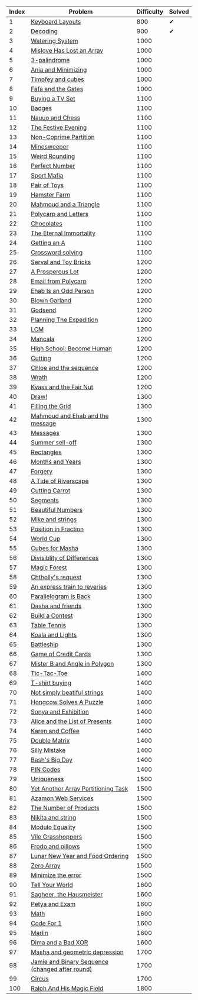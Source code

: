 | Index | Problem                                                                                            | Difficulty | Solved |
|-------|----------------------------------------------------------------------------------------------------|------------|--------|
| 1     | [Keyboard Layouts](https://codeforces.com/problemset/problem/831/B)                                | 800        | ✔      |
| 2     | [Decoding](https://codeforces.com/problemset/problem/746/B)                                        | 900        | ✔      |
| 3     | [Watering System](https://codeforces.com/problemset/problem/967/B)                                 | 1000       |        |
| 4     | [Mislove Has Lost an Array](https://codeforces.com/problemset/problem/1204/B)                      | 1000       |        |
| 5     | [3-palindrome](https://codeforces.com/problemset/problem/805/B)                                    | 1000       |        |
| 6     | [Ania and Minimizing](https://codeforces.com/problemset/problem/1230/B)                            | 1000       |        |
| 7     | [Timofey and cubes](https://codeforces.com/problemset/problem/764/B)                               | 1000       |        |
| 8     | [Fafa and the Gates](https://codeforces.com/problemset/problem/935/B)                              | 1000       |        |
| 9     | [Buying a TV Set](https://codeforces.com/problemset/problem/1041/B)                                | 1100       |        |
| 10    | [Badges](https://codeforces.com/problemset/problem/1214/B)                                         | 1100       |        |
| 11    | [Nauuo and Chess](https://codeforces.com/problemset/problem/1173/B)                                | 1100       |        |
| 12    | [The Festive Evening](https://codeforces.com/problemset/problem/834/B)                             | 1100       |        |
| 13    | [Non-Coprime Partition](https://codeforces.com/problemset/problem/1038/B)                          | 1100       |        |
| 14    | [Minesweeper](https://codeforces.com/problemset/problem/984/B)                                     | 1100       |        |
| 15    | [Weird Rounding](https://codeforces.com/problemset/problem/779/B)                                  | 1100       |        |
| 16    | [Perfect Number](https://codeforces.com/problemset/problem/919/B)                                  | 1100       |        |
| 17    | [Sport Mafia](https://codeforces.com/problemset/problem/1195/B)                                    | 1100       |        |
| 18    | [Pair of Toys](https://codeforces.com/problemset/problem/1023/B)                                   | 1100       |        |
| 19    | [Hamster Farm](https://codeforces.com/problemset/problem/939/B)                                    | 1100       |        |
| 20    | [Mahmoud and a Triangle](https://codeforces.com/problemset/problem/766/B)                          | 1100       |        |
| 21    | [Polycarp and Letters](https://codeforces.com/problemset/problem/864/B)                            | 1100       |        |
| 22    | [Chocolates](https://codeforces.com/problemset/problem/1139/B)                                     | 1100       |        |
| 23    | [The Eternal Immortality](https://codeforces.com/problemset/problem/869/B)                         | 1100       |        |
| 24    | [Getting an A](https://codeforces.com/problemset/problem/991/B)                                    | 1100       |        |
| 25    | [Crossword solving](https://codeforces.com/problemset/problem/822/B)                               | 1100       |        |
| 26    | [Serval and Toy Bricks](https://codeforces.com/problemset/problem/1153/B)                          | 1200       |        |
| 27    | [A Prosperous Lot](https://codeforces.com/problemset/problem/934/B)                                | 1200       |        |
| 28    | [Email from Polycarp](https://codeforces.com/problemset/problem/1185/B)                            | 1200       |        |
| 29    | [Ehab Is an Odd Person](https://codeforces.com/problemset/problem/1174/B)                          | 1200       |        |
| 30    | [Blown Garland](https://codeforces.com/problemset/problem/758/B)                                   | 1200       |        |
| 31    | [Godsend](https://codeforces.com/problemset/problem/841/B)                                         | 1200       |        |
| 32    | [Planning The Expedition](https://codeforces.com/problemset/problem/1011/B)                        | 1200       |        |
| 33    | [LCM](https://codeforces.com/problemset/problem/1068/B)                                            | 1200       |        |
| 34    | [Mancala](https://codeforces.com/problemset/problem/975/B)                                         | 1200       |        |
| 35    | [High School: Become Human](https://codeforces.com/problemset/problem/987/B)                       | 1200       |        |
| 36    | [Cutting](https://codeforces.com/problemset/problem/998/B)                                         | 1200       |        |
| 37    | [Chloe and the sequence ](https://codeforces.com/problemset/problem/743/B)                         | 1200       |        |
| 38    | [Wrath](https://codeforces.com/problemset/problem/892/B)                                           | 1200       |        |
| 39    | [Kvass and the Fair Nut](https://codeforces.com/problemset/problem/1084/B)                         | 1200       |        |
| 40    | [Draw!](https://codeforces.com/problemset/problem/1131/B)                                          | 1300       |        |
| 41    | [Filling the Grid](https://codeforces.com/problemset/problem/1228/B)                               | 1300       |        |
| 42    | [Mahmoud and Ehab and the message](https://codeforces.com/problemset/problem/959/B)                | 1300       |        |
| 43    | [Messages](https://codeforces.com/problemset/problem/964/B)                                        | 1300       |        |
| 44    | [Summer sell-off](https://codeforces.com/problemset/problem/810/B)                                 | 1300       |        |
| 45    | [Rectangles](https://codeforces.com/problemset/problem/844/B)                                      | 1300       |        |
| 46    | [Months and Years](https://codeforces.com/problemset/problem/899/B)                                | 1300       |        |
| 47    | [Forgery](https://codeforces.com/problemset/problem/1059/B)                                        | 1300       |        |
| 48    | [A Tide of Riverscape](https://codeforces.com/problemset/problem/989/B)                            | 1300       |        |
| 49    | [Cutting Carrot](https://codeforces.com/problemset/problem/794/B)                                  | 1300       |        |
| 50    | [Segments](https://codeforces.com/problemset/problem/909/B)                                        | 1300       |        |
| 51    | [Beautiful Numbers](https://codeforces.com/problemset/problem/1265/B)                              | 1300       |        |
| 52    | [Mike and strings](https://codeforces.com/problemset/problem/798/B)                                | 1300       |        |
| 53    | [Position in Fraction](https://codeforces.com/problemset/problem/900/B)                            | 1300       |        |
| 54    | [World Cup](https://codeforces.com/problemset/problem/996/B)                                       | 1300       |        |
| 55    | [Cubes for Masha](https://codeforces.com/problemset/problem/887/B)                                 | 1300       |        |
| 56    | [Divisiblity of Differences](https://codeforces.com/problemset/problem/876/B)                      | 1300       |        |
| 57    | [Magic Forest](https://codeforces.com/problemset/problem/922/B)                                    | 1300       |        |
| 58    | [Chtholly's request](https://codeforces.com/problemset/problem/897/B)                              | 1300       |        |
| 59    | [An express train to reveries](https://codeforces.com/problemset/problem/814/B)                    | 1300       |        |
| 60    | [Parallelogram is Back](https://codeforces.com/problemset/problem/749/B)                           | 1300       |        |
| 61    | [Dasha and friends](https://codeforces.com/problemset/problem/761/B)                               | 1300       |        |
| 62    | [Build a Contest](https://codeforces.com/problemset/problem/1100/B)                                | 1300       |        |
| 63    | [Table Tennis](https://codeforces.com/problemset/problem/879/B)                                    | 1300       |        |
| 64    | [Koala and Lights](https://codeforces.com/problemset/problem/1209/B)                               | 1300       |        |
| 65    | [Battleship](https://codeforces.com/problemset/problem/965/B)                                      | 1300       |        |
| 66    | [Game of Credit Cards](https://codeforces.com/problemset/problem/777/B)                            | 1300       |        |
| 67    | [Mister B and Angle in Polygon](https://codeforces.com/problemset/problem/820/B)                   | 1300       |        |
| 68    | [Tic-Tac-Toe](https://codeforces.com/problemset/problem/907/B)                                     | 1400       |        |
| 69    | [T-shirt buying](https://codeforces.com/problemset/problem/799/B)                                  | 1400       |        |
| 70    | [Not simply beatiful strings](https://codeforces.com/problemset/problem/955/B)                     | 1400       |        |
| 71    | [Hongcow Solves A Puzzle](https://codeforces.com/problemset/problem/745/B)                         | 1400       |        |
| 72    | [Sonya and Exhibition](https://codeforces.com/problemset/problem/1004/B)                           | 1400       |        |
| 73    | [Alice and the List of Presents](https://codeforces.com/problemset/problem/1236/B)                 | 1400       |        |
| 74    | [Karen and Coffee](https://codeforces.com/problemset/problem/816/B)                                | 1400       |        |
| 75    | [Double Matrix](https://codeforces.com/problemset/problem/1162/B)                                  | 1400       |        |
| 76    | [Silly Mistake](https://codeforces.com/problemset/problem/1253/B)                                  | 1400       |        |
| 77    | [Bash's Big Day](https://codeforces.com/problemset/problem/757/B)                                  | 1400       |        |
| 78    | [PIN Codes](https://codeforces.com/problemset/problem/1263/B)                                      | 1400       |        |
| 79    | [Uniqueness](https://codeforces.com/problemset/problem/1208/B)                                     | 1500       |        |
| 80    | [Yet Another Array Partitioning Task](https://codeforces.com/problemset/problem/1114/B)            | 1500       |        |
| 81    | [Azamon Web Services](https://codeforces.com/problemset/problem/1281/B)                            | 1500       |        |
| 82    | [The Number of Products](https://codeforces.com/problemset/problem/1215/B)                         | 1500       |        |
| 83    | [Nikita and string](https://codeforces.com/problemset/problem/877/B)                               | 1500       |        |
| 84    | [Modulo Equality](https://codeforces.com/problemset/problem/1269/B)                                | 1500       |        |
| 85    | [Vile Grasshoppers](https://codeforces.com/problemset/problem/937/B)                               | 1500       |        |
| 86    | [Frodo and pillows](https://codeforces.com/problemset/problem/760/B)                               | 1500       |        |
| 87    | [Lunar New Year and Food Ordering](https://codeforces.com/problemset/problem/1106/B)               | 1500       |        |
| 88    | [Zero Array](https://codeforces.com/problemset/problem/1201/B)                                     | 1500       |        |
| 89    | [Minimize the error](https://codeforces.com/problemset/problem/960/B)                              | 1500       |        |
| 90    | [Tell Your World](https://codeforces.com/problemset/problem/849/B)                                 | 1600       |        |
| 91    | [Sagheer, the Hausmeister](https://codeforces.com/problemset/problem/812/B)                        | 1600       |        |
| 92    | [Petya and Exam](https://codeforces.com/problemset/problem/832/B)                                  | 1600       |        |
| 93    | [Math](https://codeforces.com/problemset/problem/1062/B)                                           | 1600       |        |
| 94    | [Code For 1](https://codeforces.com/problemset/problem/768/B)                                      | 1600       |        |
| 95    | [Marlin](https://codeforces.com/problemset/problem/980/B)                                          | 1600       |        |
| 96    | [Dima and a Bad XOR](https://codeforces.com/problemset/problem/1151/B)                             | 1600       |        |
| 97    | [Masha and geometric depression](https://codeforces.com/problemset/problem/789/B)                  | 1700       |        |
| 98    | [Jamie and Binary Sequence (changed after round)](https://codeforces.com/problemset/problem/916/B) | 1700       |        |
| 99    | [Circus](https://codeforces.com/problemset/problem/1138/B)                                         | 1700       |        |
| 100   | [Ralph And His Magic Field](https://codeforces.com/problemset/problem/894/B)                       | 1800       |        |
